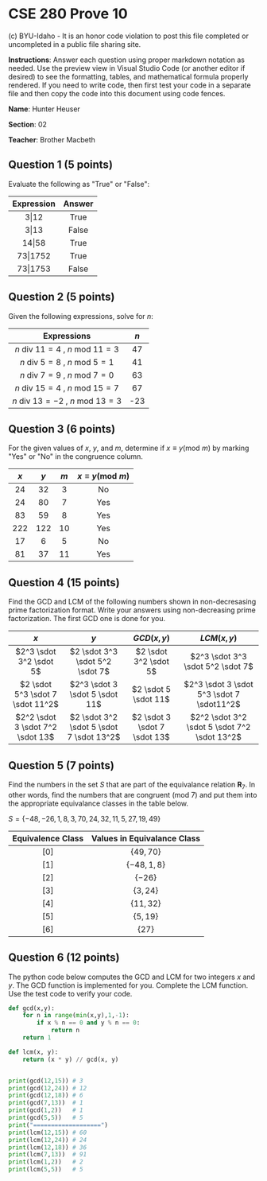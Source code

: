 # CSE 280 Prove 10

(c) BYU-Idaho - It is an honor code violation to post this
file completed or uncompleted in a public file sharing site.

**Instructions**: Answer each question using proper markdown notation as needed.  Use the preview view in Visual Studio Code (or another editor if desired) to see the formatting, tables, and mathematical formula properly rendered.  If you need to write code, then first test your code in a separate file and then copy the code into this document using code fences.

**Name**: Hunter Heuser

**Section**: 02

**Teacher**: Brother Macbeth

## Question 1 (5 points)

Evaluate the following as "True" or "False":

|Expression|Answer|
|:-:|:-:|
|$3 \vert 12$|True|
|$3 \vert 13$|False|
|$14 \vert 58$|True|
|$73 \vert 1752$|True|
|$73 \vert 1753$|False|

## Question 2 (5 points)

Given the following expressions, solve for $n$:

|Expressions|$n$|
|:-:|:-:|
|$n \text{ div } 11 = 4 \text{ , } n \text{ mod } 11 = 3$|47|
|$n \text{ div } 5 = 8 \text{ , } n \text{ mod } 5 = 1$|41|
|$n \text{ div } 7 = 9 \text{ , } n \text{ mod } 7 = 0$|63|
|$n \text{ div } 15 = 4 \text{ , } n \text{ mod } 15 = 7$|67|
|$n \text{ div } 13 = -2 \text{ , } n \text{ mod } 13 = 3$|-23|

## Question 3 (6 points)

For the given values of $x$, $y$, and $m$, determine if $x \equiv y (\text{mod } m)$ by marking "Yes" or "No" in the congruence column.

|$x$|$y$|$m$|$x \equiv y (\text{mod } m)$|
|:-:|:-:|:-:|:-:|
|24|32|3|No|
|24|80|7|Yes|
|83|59|8|Yes|
|222|122|10|Yes|
|17|6|5|No|
|81|37|11|Yes|

## Question 4 (15 points)

Find the GCD and LCM of the following numbers shown in non-decresasing prime factorization format.  Write your answers using non-decreasing prime factorization.  The first GCD one is done for you.

|$x$|$y$|$GCD(x,y)$|$LCM(x,y)$|
|:-:|:-:|:-:|:-:|
|$2^3 \sdot 3^2 \sdot 5$|$2 \sdot 3^3 \sdot 5^2 \sdot 7$|$2 \sdot 3^2 \sdot 5$|$2^3 \sdot  3^3 \sdot 5^2  \sdot 7$|
|$2 \sdot 5^3 \sdot 7 \sdot 11^2$|$2^3 \sdot 3 \sdot 5 \sdot 11$|$2  \sdot 5 \sdot 11$|$2^3 \sdot 3 \sdot 5^3 \sdot 7 \sdot11^2$|
|$2^2 \sdot 3 \sdot 7^2 \sdot 13$|$2 \sdot 3^2 \sdot 5 \sdot 7 \sdot 13^2$|$2 \sdot 3 \sdot 7 \sdot 13$|$2^2 \sdot 3^2 \sdot 5 \sdot 7^2 \sdot 13^2$|

## Question 5 (7 points)

Find the numbers in the set $S$ that are part of the equivalance relation $\mathbf{R}_7$.  In other words, find the numbers that are congruent $(\text{mod } 7)$ and put them into the appropriate equivalance classes in the table below.

$S = \lbrace -48, -26, 1, 8, 3, 70, 24, 32, 11, 5, 27, 19, 49 \rbrace$

|Equivalence Class|Values in Equivalance Class|
|:-:|:-:|
|$[0]$|$\lbrace  49, 70\rbrace$|
|$[1]$|$\lbrace  -48,1,8\rbrace$|
|$[2]$|$\lbrace  -26\rbrace$|
|$[3]$|$\lbrace  3, 24\rbrace$|
|$[4]$|$\lbrace  11, 32\rbrace$|
|$[5]$|$\lbrace  5, 19\rbrace$|
|$[6]$|$\lbrace  27\rbrace$|

## Question 6 (12 points)

The python code below computes the GCD and LCM for two integers $x$ and $y$.  The GCD function is implemented for you.  Complete the LCM function.  Use the test code to verify your code.

```python
def gcd(x,y):
    for n in range(min(x,y),1,-1):
        if x % n == 0 and y % n == 0:
            return n
    return 1

def lcm(x, y):
    return (x * y) // gcd(x, y)


print(gcd(12,15)) # 3
print(gcd(12,24)) # 12
print(gcd(12,18)) # 6 
print(gcd(7,13))  # 1
print(gcd(1,2))   # 1
print(gcd(5,5))   # 5
print("===================")
print(lcm(12,15)) # 60
print(lcm(12,24)) # 24
print(lcm(12,18)) # 36 
print(lcm(7,13))  # 91
print(lcm(1,2))   # 2
print(lcm(5,5))   # 5
```
